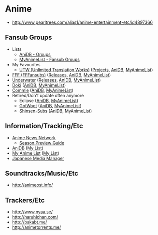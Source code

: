 # Anime

* http://www.pearltrees.com/alias1/anime-entertainment-etc/id4897366

## Fansub Groups

* Lists
  * [AniDB - Groups](http://anidb.net/perl-bin/animedb.pl?show=grouplist)
  * [MyAnimeList - Fansub Groups](http://myanimelist.net/fansub-groups.php)
* My Favourites
  * [UTW (Unlimited Translation Works)](http://utw.me/) ([Projects](http://utw.me/projects/anime/), [AniDB](http://anidb.net/perl-bin/animedb.pl?show=group&gid=8931), [MyAnimeList](http://myanimelist.net/fansub-groups.php?id=2413)) 
* [FFF (FFFansubs)](http://fffansubs.org/) ([Releases](http://fffansubs.org/?page_id=8), [AniDB](http://anidb.net/perl-bin/animedb.pl?show=group&gid=8993), [MyAnimeList](http://myanimelist.net/fansub-groups.php?id=2412))
* [Underwater](http://underwater.nyaatorrents.org/) ([Releases](http://underwater.nyaatorrents.org/?nav=releases), [AniDB](http://anidb.net/perl-bin/animedb.pl?show=group&gid=5654), [MyAnimeList](http://myanimelist.net/fansub-groups.php?id=1179))
* [Doki](http://doki.co/) ([AniDB](http://anidb.net/perl-bin/animedb.pl?show=group&gid=8482), [MyAnimeList](http://myanimelist.net/fansub-groups.php?id=2203))
* [Commie](http://commiesubs.com/) ([AniDB](http://anidb.net/perl-bin/animedb.pl?show=group&gid=8697), [MyAnimeList](http://myanimelist.net/fansub-groups.php?id=1830))
* Retired/Don't update often anymore
  * Eclipse ([AniDB](http://anidb.net/perl-bin/animedb.pl?show=group&gid=2723), [MyAnimeList](http://myanimelist.net/fansub-groups.php?id=25))
  * [GotWoot](http://www.gotwoot-subs.net/) ([AniDB](http://anidb.net/perl-bin/animedb.pl?show=group&gid=9170), [MyAnimeList](http://myanimelist.net/fansub-groups.php?id=2505))  
  * [Shinsen-Subs](http://bt.shinsen-subs.org/) ([AniDB](http://anidb.net/perl-bin/animedb.pl?show=group&gid=495), [MyAnimeList](http://myanimelist.net/fansub-groups.php?id=12))
  

## Information/Tracking/Etc

* [Anime News Network](https://www.animenewsnetwork.com/)
  * [Season Preview Guide](http://www.animenewsnetwork.com.au/preview-guide/)
* [AniDB](http://anidb.net/) ([My List](http://anidb.net/perl-bin/animedb.pl?show=mylist&do.filter=1&uid=568979))
* [My Anime List](http://myanimelist.net/) ([My List](http://myanimelist.net/animelist/alias1))
* [Japanese Media Manager](https://code.google.com/p/jmm/)

## Soundtracks/Music/Etc

* http://animeost.info/

## Trackers/Etc

* http://www.nyaa.se/
* http://haruhichan.com/
* http://bakabt.me/
* http://animetorrents.me/
